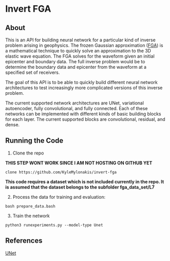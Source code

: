 # Invert FGA

## About

This is an API for building neural network for a particular kind of inverse problem arising in geophysics. The frozen Gaussian approximation ([FGA][1]) is a mathematical technique to quickly solve an approximation to the 3D elastic wave equation. The FGA solves for the waveform given an initial epicenter and boundary data. The full inverse problem would be to determine the boundary data and epicenter from the waveform at a specified set of receivers.

The goal of this API is to be able to quickly build different neural network architectures to test increasingly more complicated versions of this inverse problem. 

The current supported network architectures are UNet, variational autoencoder, fully convolutional, and fully connected. Each of these networks can be implemented with different kinds of basic building blocks for each layer. The current supported blocks are convolutional, residual, and dense. 

## Running the Code

1. Clone the repo 

**THIS STEP WONT WORK SINCE I AM NOT HOSTING ON GITHUB YET**
~~~
clone https://github.com/KyleMylonakis/invert-fga
~~~


**This code requires a dataset which is not included currently in the repo. It is assumed that the dataset belongs to the subfolder fga_data_set/L7**


2. Process the data for training and evaluation:
~~~
bash prepare_data.bash
~~~

3. Train the network
~~~
python3 runexperiments.py --model-type Unet
~~~

## References
[UNet][1]

[1]: https://arxiv.org/pdf/1505.04597.pdf

